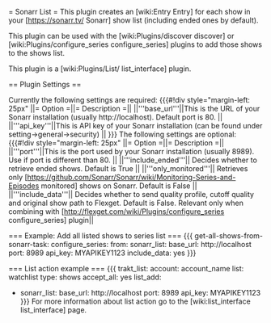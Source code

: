 = Sonarr List =
This plugin creates an [wiki:Entry Entry] for each show in your [https://sonarr.tv/ Sonarr] show list (including ended ones by default).

This plugin can be used with the [wiki:Plugins/discover discover] or [wiki:Plugins/configure_series configure_series] plugins to add those shows to the shows list.

This plugin is a [wiki:Plugins/List/ list_interface] plugin.

== Plugin Settings ==

Currently the following settings are required:
{{{#!div style="margin-left: 25px"
||= Option =||= Description =||
||'''base_url'''||This is the URL of your Sonarr installation (usually http://localhost). Default port is 80. ||
||'''api_key'''||This is API key of your Sonarr installation (can be found under setting->general->security)  ||
}}}
The following settings are optional:
{{{#!div style="margin-left: 25px"
||= Option =||= Description =||
||'''port'''||This is the port used by your Sonarr installation (usually 8989). Use if port is different than 80. ||
||'''include_ended'''|| Decides whether to retrieve ended shows. Default is True ||
||'''only_monitored'''|| Retrieves only [https://github.com/Sonarr/Sonarr/wiki/Monitoring-Series-and-Episodes monitored] shows on Sonarr. Default is False ||
||'''include_data'''|| Decides whether to send quality profile, cutoff quality and original show path to Flexget. Default is False. Relevant only when combining with [http://flexget.com/wiki/Plugins/configure_series configure_series] plugin||

=== Example: Add all listed shows to series list ===
{{{
  get-all-shows-from-sonarr-task:
      configure_series:
            from:
              sonarr_list:
                base_url: http://localhost
                port: 8989
                api_key: MYAPIKEY1123
                include_data: yes
}}}

=== List action example ===
{{{
trakt_list:
  account: account_name
  list: watchlist
  type: shows
accept_all: yes
list_add:
  - sonarr_list:
      base_url: http://localhost
      port: 8989
      api_key: MYAPIKEY1123
}}}
For more information about list action go to the [wiki:list_interface list_interface] page.
